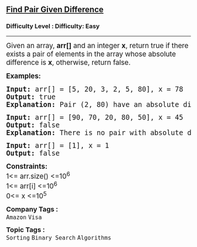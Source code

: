 <h2><a href="https://www.geeksforgeeks.org/problems/find-pair-given-difference1559/1?page=1&category=Binary%20Search&difficulty=Easy&sortBy=submissions">Find Pair Given Difference</a></h2><h3>Difficulty Level : Difficulty: Easy</h3><hr><div class="problems_problem_content__Xm_eO"><p><span style="font-size: 14pt;">Given an array, <strong>arr[]</strong>&nbsp;and an integer <strong>x</strong>, return true if there exists a pair of elements in the array whose absolute difference is <strong>x</strong>, otherwise, return false.</span></p>
<p><span style="font-size: 14pt;"><strong>Examples:</strong></span></p>
<pre><span style="font-size: 14pt;"><strong>Input: </strong>arr[] = [5, 20, 3, 2, 5, 80], x = 78<strong>
Output: </strong>true
<strong>Explanation: </strong>Pair (2, 80) have an absolute difference of 78.</span></pre>
<pre><span style="font-size: 14pt;"><strong>Input: </strong>arr[] = [90, 70, 20, 80, 50], x = 45
<strong>Output: </strong>false
<strong>Explanation: </strong>There is no pair with absolute difference of 45.<br></span></pre>
<pre><span style="font-size: 14pt;"><strong>Input: </strong>arr[] = [1], x = 1
<strong>Output: </strong>false</span></pre>
<p><span style="font-size: 14pt;"><strong>Constraints:</strong><br>1&lt;= arr.size() &lt;=10<sup>6&nbsp;</sup><br>1&lt;= arr[i] &lt;=10<sup>6&nbsp;<br></sup>0&lt;= x &lt;=10<sup>5</sup></span></p></div><p><span style=font-size:18px><strong>Company Tags : </strong><br><code>Amazon</code>&nbsp;<code>Visa</code>&nbsp;<br><p><span style=font-size:18px><strong>Topic Tags : </strong><br><code>Sorting</code>&nbsp;<code>Binary Search</code>&nbsp;<code>Algorithms</code>&nbsp;
